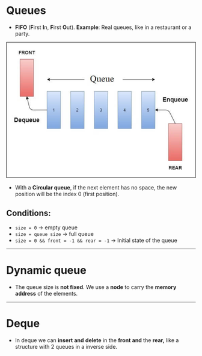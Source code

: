 # Queues

- **FIFO** (**F**irst **I**n, **F**irst **O**ut). **Example**: Real queues, like in a restaurant or a party.

![Queue Example](examples/queue-example.png)

- With a **Circular queue**, if the next element has no space, the new position will be the index 0 (first position).

## Conditions:

- `size = 0` → empty queue
- `size = queue size` → full queue
- `size = 0 && front = -1 && rear = -1` -> Initial state of the queue

___

# Dynamic queue

- The queue size is **not fixed**. We use a **node** to carry the **memory** **address** of the elements.

___

# Deque

- In deque we can **insert** **and** **delete** in the **front** **and** the **rear,** like a structure with 2 queues in a inverse side.

